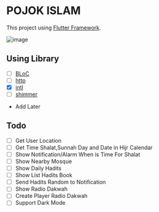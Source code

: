 # POJOK ISLAM
This project using [Flutter Framework](https://flutter.dev/).

![image](https://github.com/ukieTux/Pojok-Islam/blob/master/screenshoot/screen_1.png?raw=true)



## Using Library
 + [ ]  [BLoC](https://pub.dev/packages/bloc)
 + [ ]  [http](https://pub.dev/packages/http)
 + [x]  [intl](https://pub.dev/packages/intl)
 + [ ]  [shimmer](https://pub.dev/packages/shimmer)
 + Add Later
## Todo
+ [ ]  Get User Location
+ [ ]  Get Time Shalat,Sunnah Day and Date in Hijr Calendar
+ [ ]  Show Notification/Alarm When is Time For Shalat
+ [ ]  Show Nearby Mosque
+ [ ]  Show Daily Hadits
+ [ ]  Show List Hadits Book
+ [ ]  Send Hadits Random to Notification
+ [ ]  Show Radio Dakwah
+ [ ]  Create Player Radio Dakwah
+ [ ]  Support Dark Mode
